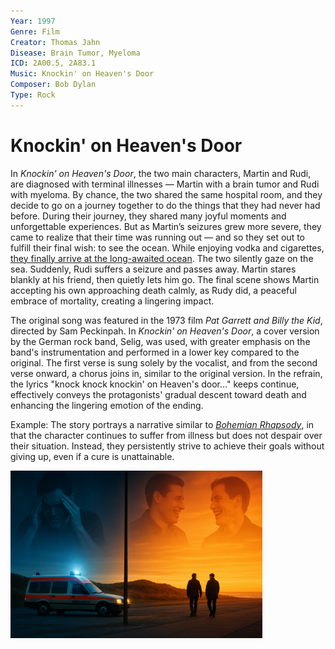 ```yaml
---
Year: 1997
Genre: Film
Creator: Thomas Jahn
Disease: Brain Tumor, Myeloma
ICD: 2A00.5, 2A83.1
Music: Knockin' on Heaven's Door
Composer: Bob Dylan
Type: Rock
---
```


# Knockin' on Heaven's Door

 In *Knockin' on Heaven's Door*, the two main characters, Martin and Rudi, are diagnosed with terminal illnesses — Martin with a brain tumor and Rudi with myeloma. By chance, the two shared the same hospital room, and they decide to go on a journey together to do the things that they had never had before. During their journey, they shared many joyful moments and unforgettable experiences. But as Martin’s seizures grew more severe, they came to realize that their time was running out — and so they set out to fulfill their final wish: to see the ocean. While enjoying vodka and cigarettes, [they finally arrive at the long-awaited ocean](https://youtu.be/Rd-ru-j_TCI?si=ACK4zsul577yWhzW). The two silently gaze on the sea. Suddenly, Rudi suffers a seizure and passes away. Martin stares blankly at his friend, then quietly lets him go. The final scene shows Martin accepting his own approaching death calmly, as Rudy did,  a peaceful embrace of mortality, creating a lingering impact.
 
 The original song was featured in the 1973 film *Pat Garrett and Billy the Kid*, directed by Sam Peckinpah. In *Knockin' on Heaven's Door*, a cover version by the German rock band, Selig, was used, with greater emphasis on the band's instrumentation and performed in a lower key compared to the original. The first verse is sung solely by the vocalist, and from the second verse onward, a chorus joins in, similar to the original version. In the refrain, the lyrics "knock knock knockin' on Heaven's door..." keeps continue, effectively conveys the protagonists' gradual descent toward death and enhancing the lingering emotion of the ending.
 
Example: The story portrays a narrative similar to [*Bohemian Rhapsody*](kwak_junyeong.md), in that the character continues to suffer from illness but does not despair over their situation. Instead, they persistently strive to achieve their goals without giving up, even if a cure is unattainable.

<img src="./jeong_heeseok_img.png" alt="This image depicts two contrasting scenes. On the left, an ambulance stands on a dark, cold road, with a man suffering from illness reflected in the sky. On the right, in the warmth of the sunset, two men are walking together, and the sky shows them smiling and conversing." style="width:80%;" />
